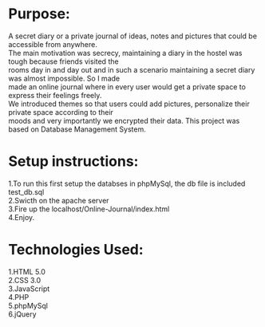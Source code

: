 


# Purpose:
A secret diary or a private journal of ideas, notes and pictures that could be accessible from anywhere.<br>
The main motivation was secrecy, maintaining a diary in the hostel was tough because friends visited the<br> 
rooms day in and day out and in such a scenario maintaining a secret diary was almost impossible. So I made<br> 
made an online journal where in every user would get a private space to express their feelings freely.<br> 
We introduced themes so that users could add pictures, personalize their private space according to their<br> 
moods and very importantly we encrypted their data. This project was based on Database Management System.<br>



# Setup instructions:
1.To run this first setup the databses in phpMySql, the db file is included test_db.sql<br>
2.Swicth on the apache server<br>
3.Fire up the localhost/Online-Journal/index.html<br>
4.Enjoy.<br>


# Technologies Used:
1.HTML 5.0<br>
2.CSS 3.0<br>
3.JavaScript<br>
4.PHP<br>
5.phpMySql<br>
6.jQuery<br>


